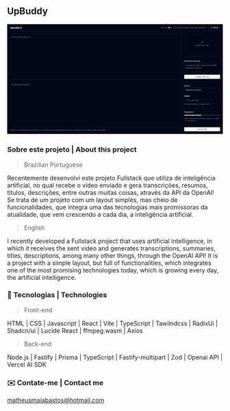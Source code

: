 ## UpBuddy
![Project preview](Preview.png)

### Sobre este projeto | About this project
>Brazilian Portuguese

Recentemente desenvolvi este projeto Fullstack que utiliza de inteligência artificial, no qual recebe o vídeo enviado e gera transcrições, resumos, títulos, descrições, entre outras muitas coisas, através da API da OpenAI!
Se trata de um projeto com um layout simples, mas cheio de funcionalidades, que integra uma das tecnologias mais promissoras da atualidade, que vem crescendo a cada dia, a inteligência artificial.

>English

I recently developed a Fullstack project that uses artificial intelligence, in which it receives the sent video and generates transcriptions, summaries, titles, descriptions, among many other things, through the OpenAI API!
It is a project with a simple layout, but full of functionalities, which integrates one of the most promising technologies today, which is growing every day, the artificial intelligence.

### 📡 Tecnologias | Technologies
>Front-end

 HTML | CSS | Javascript | React | Vite | TypeScript | Tawilndcss | RadixUi | Shadcn/ui | Lucide React | ffmpeg.wasm | Axios

>Back-end

Node.js | Fastify | Prisma | TypeScript | Fastify-multipart | Zod | Openai API | Vercel AI SDK

### ✉️ Contate-me | Contact me 
matheusmaiabastos@hotmail.com
